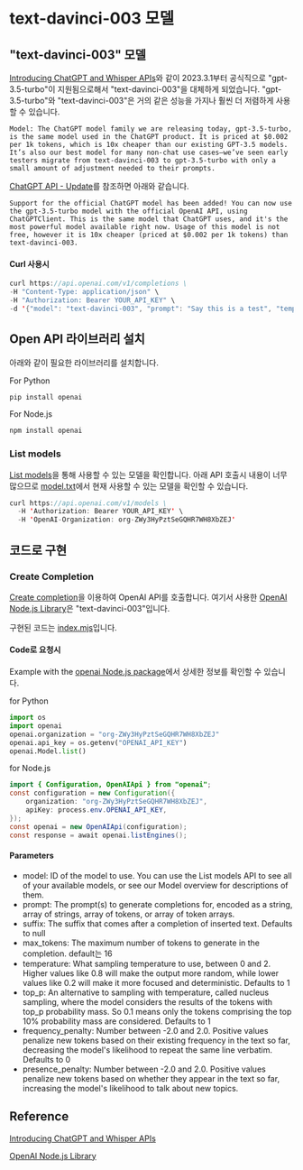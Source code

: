 # text-davinci-003 모델

## "text-davinci-003" 모델 

[Introducing ChatGPT and Whisper APIs](https://openai.com/blog/introducing-chatgpt-and-whisper-apis)와 같이 2023.3.1부터 공식직으로 "gpt-3.5-turbo"이 지원됨으로해서 "text-davinci-003"을 대체하게 되었습니다. "gpt-3.5-turbo"와 "text-davinci-003"은 거의 같은 성능을 가지나 훨씬 더 저렴하게 사용할 수 있습니다.

```text
Model: The ChatGPT model family we are releasing today, gpt-3.5-turbo, is the same model used in the ChatGPT product. It is priced at $0.002 per 1k tokens, which is 10x cheaper than our existing GPT-3.5 models. It’s also our best model for many non-chat use cases—we’ve seen early testers migrate from text-davinci-003 to gpt-3.5-turbo with only a small amount of adjustment needed to their prompts.
```

[ChatGPT API - Update](https://github.com/waylaidwanderer/node-chatgpt-api#updates)를 참조하면 아래와 같습니다. 

```text
Support for the official ChatGPT model has been added! You can now use the gpt-3.5-turbo model with the official OpenAI API, using ChatGPTClient. This is the same model that ChatGPT uses, and it's the most powerful model available right now. Usage of this model is not free, however it is 10x cheaper (priced at $0.002 per 1k tokens) than text-davinci-003.
```

#### Curl 사용시 
```java
curl https://api.openai.com/v1/completions \
-H "Content-Type: application/json" \
-H "Authorization: Bearer YOUR_API_KEY" \
-d '{"model": "text-davinci-003", "prompt": "Say this is a test", "temperature": 0, "max_tokens": 7}'
```


## Open API 라이브러리 설치

아래와 같이 필요한 라이브러리를 설치합니다. 

For Python

```java
pip install openai
```

For Node.js

```java
npm install openai
```

### List models

[List models](https://platform.openai.com/docs/api-reference/models/list)을 통해 사용할 수 있는 모델을 확인합니다. 아래 API 호출시 내용이 너무 많으므로 [model.txt](https://github.com/kyopark2014/ChatGPT/blob/main/model.txt)에서 현재 사용할 수 있는 모델을 확인할 수 있습니다. 

```java
curl https://api.openai.com/v1/models \
  -H 'Authorization: Bearer YOUR_API_KEY' \
  -H 'OpenAI-Organization: org-ZWy3HyPztSeGQHR7WH8XbZEJ'
```  

## 코드로 구현

### Create Completion

[Create completion](https://platform.openai.com/docs/api-reference/completions/create)을 이용하여 OpenAI API를 호출합니다. 여기서 사용한 
[OpenAI Node.js Library](https://github.com/openai/openai-node)은 "text-davinci-003"입니다. 

구현된 코드는 [index.mjs](https://github.com/kyopark2014/ChatGPT/blob/main/etc/text-davinci-003/index.mjs)입니다.

#### Code로 요청시 

Example with the [openai Node.js package](https://platform.openai.com/docs/api-reference/requesting-organization)에서 상세한 정보를 확인할 수 있습니다.

for Python

```python
import os
import openai
openai.organization = "org-ZWy3HyPztSeGQHR7WH8XbZEJ"
openai.api_key = os.getenv("OPENAI_API_KEY")
openai.Model.list()
```

for Node.js

```java
import { Configuration, OpenAIApi } from "openai";
const configuration = new Configuration({
    organization: "org-ZWy3HyPztSeGQHR7WH8XbZEJ",
    apiKey: process.env.OPENAI_API_KEY,
});
const openai = new OpenAIApi(configuration);
const response = await openai.listEngines();
```

#### Parameters

- model: ID of the model to use. You can use the List models API to see all of your available models, or see our Model overview for descriptions of them.
- prompt: The prompt(s) to generate completions for, encoded as a string, array of strings, array of tokens, or array of token arrays.
- suffix: The suffix that comes after a completion of inserted text. Defaults to null
- max_tokens: The maximum number of tokens to generate in the completion. default는 16
- temperature: What sampling temperature to use, between 0 and 2. Higher values like 0.8 will make the output more random, while lower values like 0.2 will make it more focused and deterministic. Defaults to 1
- top_p: An alternative to sampling with temperature, called nucleus sampling, where the model considers the results of the tokens with top_p probability mass. So 0.1 means only the tokens comprising the top 10% probability mass are considered. Defaults to 1
- frequency_penalty: Number between -2.0 and 2.0. Positive values penalize new tokens based on their existing frequency in the text so far, decreasing the model's likelihood to repeat the same line verbatim. Defaults to 0
- presence_penalty: Number between -2.0 and 2.0. Positive values penalize new tokens based on whether they appear in the text so far, increasing the model's likelihood to talk about new topics.

## Reference

[Introducing ChatGPT and Whisper APIs](https://openai.com/blog/introducing-chatgpt-and-whisper-apis)

[OpenAI Node.js Library](https://github.com/openai/openai-node)
